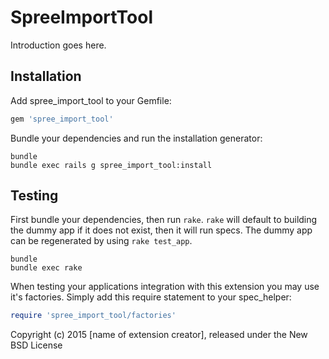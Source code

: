 SpreeImportTool
===============

Introduction goes here.

Installation
------------

Add spree_import_tool to your Gemfile:

```ruby
gem 'spree_import_tool'
```

Bundle your dependencies and run the installation generator:

```shell
bundle
bundle exec rails g spree_import_tool:install
```

Testing
-------

First bundle your dependencies, then run `rake`. `rake` will default to building the dummy app if it does not exist, then it will run specs. The dummy app can be regenerated by using `rake test_app`.

```shell
bundle
bundle exec rake
```

When testing your applications integration with this extension you may use it's factories.
Simply add this require statement to your spec_helper:

```ruby
require 'spree_import_tool/factories'
```

Copyright (c) 2015 [name of extension creator], released under the New BSD License
